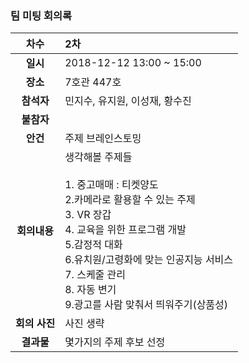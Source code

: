 ### 팀 미팅 회의록

|     차수      | 2차                                                          |
| :-----------: | :----------------------------------------------------------- |
|   **일시**    | 2018-12-12 13:00 ~ 15:00                                     |
|   **장소**    | 7호관 447호                                                    |
|  **참석자**   | 민지수, 유지원, 이성재, 황수진                               |
|  **불참자**   |                                                              |
|   **안건**    | 주제 브레인스토밍                                            |
| **회의내용**  | 생각해볼 주제들 <br/><br/> 1. 중고매매 : 티켓양도 <br/> 2.카메라로 활용할 수 있는 주제<br/> 3. VR 장갑<br/> 4. 교육을 위한 프로그램 개발<br/> 5.감정적 대화<br/> 6.유치원/고령화에 맞는 인공지능 서비스<br/> 7. 스케줄 관리<br/> 8. 자동 변기<br/> 9.광고를 사람 맞춰서 띄워주기(상품성)<br/>|
| **회의 사진** | 사진 생략                                                           |
|  **결과물**   | 몇가지의 주제 후보 선정                       |
